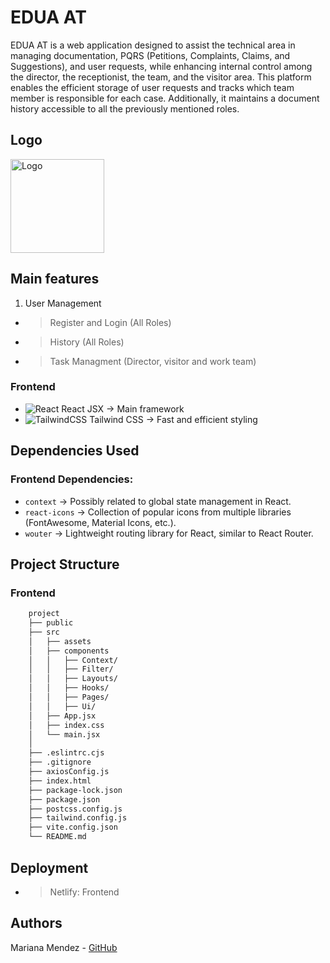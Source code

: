 # EDUA AT
EDUA AT is a web application designed to assist the technical area in managing documentation, PQRS (Petitions, Complaints, Claims, and Suggestions), and user requests, while enhancing internal control among the director, the receptionist, the team, and the visitor area. This platform enables the efficient storage of user requests and tracks which team member is responsible for each case. Additionally, it maintains a document history accessible to all the previously mentioned roles.

## Logo
<img src="./src/assests/images/logoEDUA.svg" alt="Logo" width="150">

## Main features
1. User Management
- > Register and Login (All Roles)
- > History (All Roles)
- > Task Managment (Director, visitor and work team)

### Frontend
- ![React](https://img.shields.io/badge/react-%2320232a.svg?style=for-the-badge&logo=react&logoColor=%2361DAFB) React JSX → Main framework
- ![TailwindCSS](https://img.shields.io/badge/tailwindcss-%2338B2AC.svg?style=for-the-badge&logo=tailwind-css&logoColor=white) Tailwind CSS → Fast and efficient styling


## Dependencies Used
### Frontend Dependencies:
- `context` → Possibly related to global state management in React.
- `react-icons` → Collection of popular icons from multiple libraries (FontAwesome, Material Icons, etc.).
- `wouter` → Lightweight routing library for React, similar to React Router.

## Project Structure
### Frontend
```bash
    project
    ├── public
    ├── src
    │   ├── assets
    │   ├── components
    │   │   ├── Context/
    │   │   ├── Filter/
    │   │   ├── Layouts/
    │   │   ├── Hooks/
    │   │   ├── Pages/
    │   │   ├── Ui/
    │   ├── App.jsx
    │   ├── index.css
    │   └── main.jsx
    │
    ├── .eslintrc.cjs
    ├── .gitignore
    ├── axiosConfig.js
    ├── index.html
    ├── package-lock.json
    ├── package.json
    ├── postcss.config.js
    ├── tailwind.config.js
    ├── vite.config.json
    └── README.md
```

## Deployment
- > Netlify: Frontend 


## Authors
Mariana Mendez - [GitHub](https://github.com/marimorita)